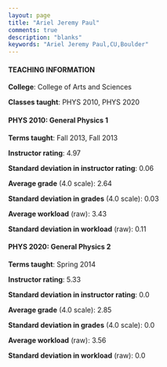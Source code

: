 ```yaml
---
layout: page
title: "Ariel Jeremy Paul" 
comments: true
description: "blanks"
keywords: "Ariel Jeremy Paul,CU,Boulder"
---
```

<head>
<script src="https://ajax.googleapis.com/ajax/libs/jquery/2.1.3/jquery.min.js"></script>
<script src="https://dl.dropboxusercontent.com/s/pc42nxpaw1ea4o9/highcharts.js?dl=0"></script>
<!-- <script src="../assets/js/highcharts.js"></script> -->
<style type="text/css">@font-face {
	font-family: "Bebas Neue";
	src: url(https://www.filehosting.org/file/details/544349/BebasNeue Regular.otf) format("opentype");
	}
	h1.Bebas { 
		font-family: "Bebas Neue", Verdana, Tahoma;
	}
</style>
</head>
	   
#### TEACHING INFORMATION

**College**: College of Arts and Sciences

**Classes taught**: PHYS 2010, PHYS 2020

#### PHYS 2010: General Physics 1

**Terms taught**: Fall 2013, Fall 2013

**Instructor rating**: 4.97

**Standard deviation in instructor rating**: 0.06

**Average grade** (4.0 scale): 2.64

**Standard deviation in grades** (4.0 scale): 0.03

**Average workload** (raw): 3.43

**Standard deviation in workload** (raw): 0.11

#### PHYS 2020: General Physics 2

**Terms taught**: Spring 2014

**Instructor rating**: 5.33

**Standard deviation in instructor rating**: 0.0

**Average grade** (4.0 scale): 2.85

**Standard deviation in grades** (4.0 scale): 0.0

**Average workload** (raw): 3.56

**Standard deviation in workload** (raw): 0.0

